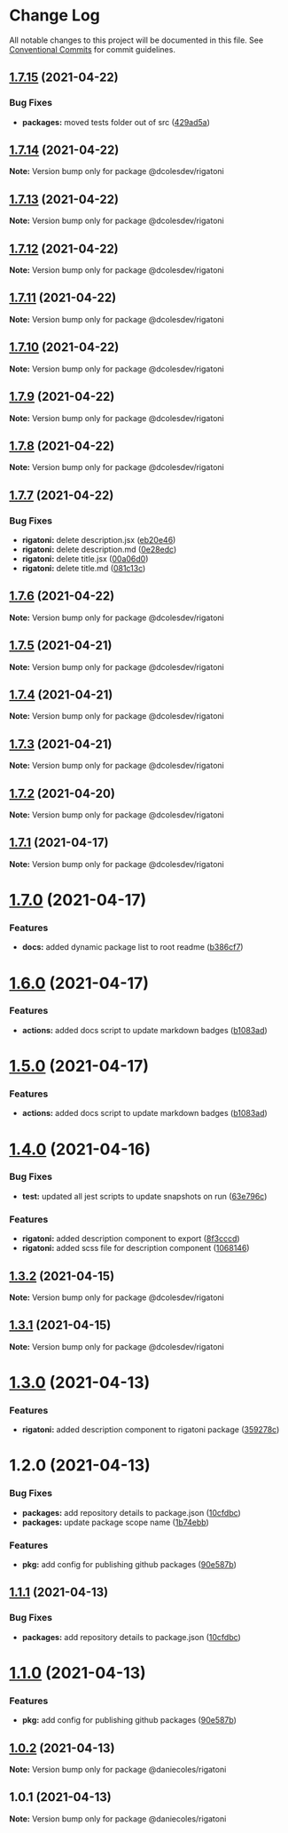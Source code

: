 # Change Log

All notable changes to this project will be documented in this file.
See [Conventional Commits](https://conventionalcommits.org) for commit guidelines.

## [1.7.15](https://github.com/dcolesDEV/lerna-npm/compare/@dcolesdev/rigatoni@1.7.14...@dcolesdev/rigatoni@1.7.15) (2021-04-22)


### Bug Fixes

* **packages:** moved tests folder out of src ([429ad5a](https://github.com/dcolesDEV/lerna-npm/commit/429ad5a3848b7b16d7aad2501addce766753932c))





## [1.7.14](https://github.com/dcolesDEV/lerna-npm/compare/@dcolesdev/rigatoni@1.7.13...@dcolesdev/rigatoni@1.7.14) (2021-04-22)

**Note:** Version bump only for package @dcolesdev/rigatoni





## [1.7.13](https://github.com/dcolesDEV/lerna-npm/compare/@dcolesdev/rigatoni@1.7.12...@dcolesdev/rigatoni@1.7.13) (2021-04-22)

**Note:** Version bump only for package @dcolesdev/rigatoni





## [1.7.12](https://github.com/dcolesDEV/lerna-npm/compare/@dcolesdev/rigatoni@1.7.11...@dcolesdev/rigatoni@1.7.12) (2021-04-22)

**Note:** Version bump only for package @dcolesdev/rigatoni





## [1.7.11](https://github.com/dcolesDEV/lerna-npm/compare/@dcolesdev/rigatoni@1.7.10...@dcolesdev/rigatoni@1.7.11) (2021-04-22)

**Note:** Version bump only for package @dcolesdev/rigatoni





## [1.7.10](https://github.com/dcolesDEV/lerna-npm/compare/@dcolesdev/rigatoni@1.7.9...@dcolesdev/rigatoni@1.7.10) (2021-04-22)

**Note:** Version bump only for package @dcolesdev/rigatoni





## [1.7.9](https://github.com/dcolesDEV/lerna-npm/compare/@dcolesdev/rigatoni@1.7.8...@dcolesdev/rigatoni@1.7.9) (2021-04-22)

**Note:** Version bump only for package @dcolesdev/rigatoni





## [1.7.8](https://github.com/dcolesDEV/lerna-npm/compare/@dcolesdev/rigatoni@1.7.7...@dcolesdev/rigatoni@1.7.8) (2021-04-22)

**Note:** Version bump only for package @dcolesdev/rigatoni





## [1.7.7](https://github.com/dcolesDEV/lerna-npm/compare/@dcolesdev/rigatoni@1.7.6...@dcolesdev/rigatoni@1.7.7) (2021-04-22)


### Bug Fixes

* **rigatoni:** delete description.jsx ([eb20e46](https://github.com/dcolesDEV/lerna-npm/commit/eb20e46fadc306f308b3b04f702b697d007a384b))
* **rigatoni:** delete description.md ([0e28edc](https://github.com/dcolesDEV/lerna-npm/commit/0e28edc365689fe569b20e93545b585c272e4b2b))
* **rigatoni:** delete title.jsx ([00a06d0](https://github.com/dcolesDEV/lerna-npm/commit/00a06d0c1547743ae22bcbf45be36a29d04c22ff))
* **rigatoni:** delete title.md ([081c13c](https://github.com/dcolesDEV/lerna-npm/commit/081c13ca67f53a9584eca182b9b51ad1175d6589))





## [1.7.6](https://github.com/dcolesDEV/lerna-npm/compare/@dcolesdev/rigatoni@1.7.5...@dcolesdev/rigatoni@1.7.6) (2021-04-22)

**Note:** Version bump only for package @dcolesdev/rigatoni





## [1.7.5](https://github.com/dcolesDEV/lerna-npm/compare/@dcolesdev/rigatoni@1.7.4...@dcolesdev/rigatoni@1.7.5) (2021-04-21)

**Note:** Version bump only for package @dcolesdev/rigatoni





## [1.7.4](https://github.com/dcolesDEV/lerna-npm/compare/@dcolesdev/rigatoni@1.7.3...@dcolesdev/rigatoni@1.7.4) (2021-04-21)

**Note:** Version bump only for package @dcolesdev/rigatoni





## [1.7.3](https://github.com/dcolesDEV/lerna-npm/compare/@dcolesdev/rigatoni@1.7.2...@dcolesdev/rigatoni@1.7.3) (2021-04-21)

**Note:** Version bump only for package @dcolesdev/rigatoni





## [1.7.2](https://github.com/dcolesDEV/lerna-npm/compare/@dcolesdev/rigatoni@1.7.1...@dcolesdev/rigatoni@1.7.2) (2021-04-20)

**Note:** Version bump only for package @dcolesdev/rigatoni





## [1.7.1](https://github.com/dcolesDEV/lerna-npm/compare/@dcolesdev/rigatoni@1.7.0...@dcolesdev/rigatoni@1.7.1) (2021-04-17)

**Note:** Version bump only for package @dcolesdev/rigatoni






# [1.7.0](https://github.com/dcolesDEV/lerna-npm/compare/@dcolesdev/rigatoni@1.6.0...@dcolesdev/rigatoni@1.7.0) (2021-04-17)


### Features

* **docs:** added dynamic package list to root readme ([b386cf7](https://github.com/dcolesDEV/lerna-npm/commit/b386cf7467474396011ea4cf6bb8bf6b4ecc6ee8))





# [1.6.0](https://github.com/dcolesDEV/lerna-npm/compare/@dcolesdev/rigatoni@1.4.0...@dcolesdev/rigatoni@1.6.0) (2021-04-17)


### Features

* **actions:** added docs script to update markdown badges ([b1083ad](https://github.com/dcolesDEV/lerna-npm/commit/b1083ad51cfaf04f98ea82763e4a594b471aec06))





# [1.5.0](https://github.com/dcolesDEV/lerna-npm/compare/@dcolesdev/rigatoni@1.4.0...@dcolesdev/rigatoni@1.5.0) (2021-04-17)


### Features

* **actions:** added docs script to update markdown badges ([b1083ad](https://github.com/dcolesDEV/lerna-npm/commit/b1083ad51cfaf04f98ea82763e4a594b471aec06))






# [1.4.0](https://github.com/dcolesDEV/lerna-npm/compare/@dcolesdev/rigatoni@1.3.2...@dcolesdev/rigatoni@1.4.0) (2021-04-16)


### Bug Fixes

* **test:** updated all jest scripts to update snapshots on run ([63e796c](https://github.com/dcolesDEV/lerna-npm/commit/63e796c0a1d603970ac4b566ad67504767314b9f))


### Features

* **rigatoni:** added description component to export ([8f3cccd](https://github.com/dcolesDEV/lerna-npm/commit/8f3cccd357aab71247668038a74a4397ef815103))
* **rigatoni:** added scss file for description component ([1068146](https://github.com/dcolesDEV/lerna-npm/commit/1068146563aa8d65a0096b7e03028cc0632d23b8))





## [1.3.2](https://github.com/dcolesDEV/lerna-npm/compare/@dcolesdev/rigatoni@1.3.1...@dcolesdev/rigatoni@1.3.2) (2021-04-15)

**Note:** Version bump only for package @dcolesdev/rigatoni






## [1.3.1](https://github.com/dcolesDEV/lerna-npm/compare/@dcolesdev/rigatoni@1.3.0...@dcolesdev/rigatoni@1.3.1) (2021-04-15)

**Note:** Version bump only for package @dcolesdev/rigatoni






# [1.3.0](https://github.com/dcolesDEV/lerna-npm/compare/@dcolesdev/rigatoni@1.2.0...@dcolesdev/rigatoni@1.3.0) (2021-04-13)


### Features

* **rigatoni:** added description component to rigatoni package ([359278c](https://github.com/dcolesDEV/lerna-npm/commit/359278ca3de56545399b44424099dd68e15127c3))





# 1.2.0 (2021-04-13)


### Bug Fixes

* **packages:** add repository details to package.json ([10cfdbc](https://github.com/dcolesDEV/lerna-npm/commit/10cfdbc4dc4ab3382dae3e4039755ce4f35a7dfc))
* **packages:** update package scope name ([1b74ebb](https://github.com/dcolesDEV/lerna-npm/commit/1b74ebb21962ba3cf87b829cb10f22ae99c703a4))


### Features

* **pkg:** add config for publishing github packages ([90e587b](https://github.com/dcolesDEV/lerna-npm/commit/90e587bde6613ffd0949863dd5f18b5caf5beaa1))





## [1.1.1](https://github.com/dcolesDEV/lerna-npm/compare/@daniecoles/rigatoni@1.1.0...@daniecoles/rigatoni@1.1.1) (2021-04-13)


### Bug Fixes

* **packages:** add repository details to package.json ([10cfdbc](https://github.com/dcolesDEV/lerna-npm/commit/10cfdbc4dc4ab3382dae3e4039755ce4f35a7dfc))





# [1.1.0](https://github.com/dcolesDEV/lerna-npm/compare/@daniecoles/rigatoni@1.0.2...@daniecoles/rigatoni@1.1.0) (2021-04-13)


### Features

* **pkg:** add config for publishing github packages ([90e587b](https://github.com/dcolesDEV/lerna-npm/commit/90e587bde6613ffd0949863dd5f18b5caf5beaa1))






## [1.0.2](https://github.com/dcolesDEV/lerna-npm/compare/@daniecoles/rigatoni@1.0.1...@daniecoles/rigatoni@1.0.2) (2021-04-13)

**Note:** Version bump only for package @daniecoles/rigatoni






## 1.0.1 (2021-04-13)

**Note:** Version bump only for package @daniecoles/rigatoni
